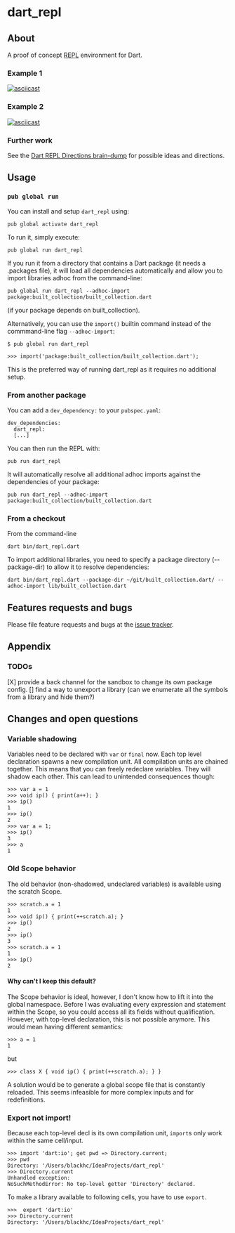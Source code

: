 # dart_repl

## About

A proof of concept [REPL](https://en.wikipedia.org/wiki/Read%E2%80%93eval%E2%80%93print_loop) environment for Dart.

### Example 1

[![asciicast](https://asciinema.org/a/1qkiplqr2pp99zmgjyo2rifbq.png)](https://asciinema.org/a/1qkiplqr2pp99zmgjyo2rifbq)

### Example 2

[![asciicast](https://asciinema.org/a/2wxg2qpnlcaw4dpoo6o2c705s.png)](https://asciinema.org/a/2wxg2qpnlcaw4dpoo6o2c705s)

### Further work

See the [Dart REPL Directions brain-dump](https://docs.google.com/document/d/1gDkF1meFpsQO_X_SCoAxdsdCNVhPiAz4HLyvvzOXWKU/edit?usp=sharing) for possible ideas and directions.

## Usage

### `pub global run`

You can install and setup `dart_repl` using:

    pub global activate dart_repl

To run it, simply execute:

    pub global run dart_repl

If you run it from a directory that contains a Dart package (it needs a .packages file), it will load all
dependencies automatically and allow you to import libraries adhoc from the command-line:

    pub global run dart_repl --adhoc-import package:built_collection/built_collection.dart

(if your package depends on built_collection).

Alternatively, you can use the `import()` builtin command instead of the commmand-line flag `--adhoc-import`:

    $ pub global run dart_repl
    
    >>> import('package:built_collection/built_collection.dart');
    
This is the preferred way of running dart_repl as it requires no additional setup.

### From another package

You can add a `dev_dependency:` to your `pubspec.yaml`:

```
dev_dependencies:
  dart_repl:
  [...]
```

You can then run the REPL with:

    pub run dart_repl

It will automatically resolve all additional adhoc imports against the dependencies of your package: 

    pub run dart_repl --adhoc-import package:built_collection/built_collection.dart

### From a checkout

From the command-line

    dart bin/dart_repl.dart

To import additional libraries, you need to specify a package directory (--package-dir) to allow 
it to resolve dependencies:

    dart bin/dart_repl.dart --package-dir ~/git/built_collection.dart/ --adhoc-import lib/built_collection.dart

## Features requests and bugs

Please file feature requests and bugs at the [issue tracker][tracker].

[tracker]: https://github.com/BlackHC/dart_repl/issues

## Appendix

### TODOs

[X] provide a back channel for the sandbox to change its own package config.
[] find a way to unexport a library (can we enumerate all the symbols from a library and hide them?)

## Changes and open questions

### Variable shadowing

Variables need to be declared with `var` or `final` now.
Each top level declaration spawns a new compilation unit. All compilation units are chained
together. This means that you can freely redeclare variables. They will shadow each other.
This can lead to unintended consequences though:

```
>>> var a = 1
>>> void ip() { print(a++); }
>>> ip()
1
>>> ip()
2
>>> var a = 1;
>>> ip()
3
>>> a
1
```

### Old Scope behavior

The old behavior (non-shadowed, undeclared variables) is available using the scratch Scope.

```
>>> scratch.a = 1
1
>>> void ip() { print(++scratch.a); }
>>> ip()
2
>>> ip()
3
>>> scratch.a = 1
1
>>> ip()
2
```

#### Why can't I keep this default?

The Scope behavior is ideal, however, I don't know how to lift it into the global namespace.
Before I was evaluating every expression and statement within the Scope, so you could access
all its fields without qualification. However, with top-level declaration, this is not
possible anymore. This would mean having different semantics:

```
>>> a = 1
1
```

but

```
>>> class X { void ip() { print(++scratch.a); } }
```

A solution would be to generate a global scope file that is constantly reloaded.
This seems infeasible for more complex inputs and for redefinitions.

### Export not import!

Because each top-level decl is its own compilation unit, `import`s only work within the
same cell/input.

```
>>> import 'dart:io'; get pwd => Directory.current;
>>> pwd
Directory: '/Users/blackhc/IdeaProjects/dart_repl'
>>> Directory.current
Unhandled exception:
NoSuchMethodError: No top-level getter 'Directory' declared.
```

To make a library available to following cells, you have to use `export`.

```
>>>  export 'dart:io'
>>> Directory.current
Directory: '/Users/blackhc/IdeaProjects/dart_repl'
```

